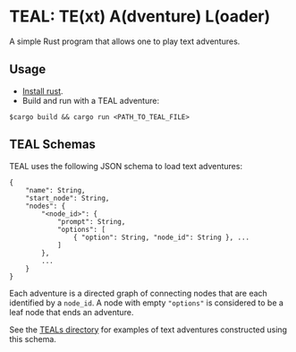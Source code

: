 # TEAL: TE(xt) A(dventure) L(oader)

A simple Rust program that allows one to play text adventures.

## Usage

* [Install rust](https://www.rust-lang.org/tools/install).
* Build and run with a TEAL adventure:

```
$cargo build && cargo run <PATH_TO_TEAL_FILE>
```

## TEAL Schemas

TEAL uses the following JSON schema to load text adventures:

```
{
    "name": String,
    "start_node": String,
    "nodes": {
        "<node_id>": {
            "prompt": String,
            "options": [
                { "option": String, "node_id": String }, ...
            ]
        },
        ...
    }
}
```

Each adventure is a directed graph of connecting nodes that are each identified by a `node_id`. A node with empty `"options"` is considered to be a leaf node that ends an adventure.

See the [TEALs directory](teals/README.md) for examples of text adventures constructed using this schema.
